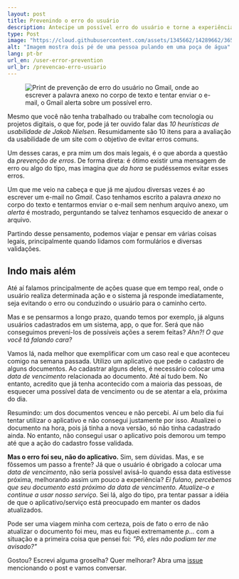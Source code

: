```yaml
---
layout: post
title: Prevenindo o erro do usuário
description: Antecipe um possível erro do usuário e torne a experiência mais agradável
type: Post
image: "https://cloud.githubusercontent.com/assets/1345662/14289662/365c31fe-fb32-11e5-9da0-20ff8216417e.jpg"
alt: "Imagem mostra dois pé de uma pessoa pulando em uma poça de água"
lang: pt-br
url_en: /user-error-prevention
url_br: /prevencao-erro-usuario
---
```


<figure class="thumb-right loading">
    <img src="https://cloud.githubusercontent.com/assets/1345662/14282421/9b6c48c2-fb14-11e5-8823-08ce793e60e1.png" alt="Print de prevenção de erro do usuário no Gmail, onde ao escrever a palavra anexo no corpo de texto e tentar enviar o e-mail, o Gmail alerta sobre um possível erro.">
</figure>

Mesmo que você não tenha trabalhado ou trabalhe com tecnologia ou projetos digitais, o que for, pode já ter ouvido falar das *10 heurísticas de usabilidade de Jakob Nielsen*. Resumidamente são 10 itens para a avaliação da usabilidade de um site com o objetivo de evitar erros comuns.

Um desses caras, e pra mim um dos mais legais, é o que aborda a questão da *prevenção de erros*. De forma direta: é ótimo existir uma mensagem de erro ou algo do tipo, mas imagina *que da hora* se pudéssemos evitar esses erros.

Um que me veio na cabeça e que já me ajudou diversas vezes é ao escrever um e-mail no *Gmail*. Caso tenhamos escrito a palavra *anexo* no corpo do texto e tentarmos enviar o e-mail sem nenhum arquivo anexo, um *alerta* é mostrado, perguntando se talvez tenhamos esquecido de anexar o arquivo.

Partindo desse pensamento, podemos viajar e pensar em várias coisas legais, principalmente quando lidamos com formulários e diversas validações.

## Indo mais além

Até aí falamos principalmente de ações quase que em tempo real, onde o usuário realiza determinada ação e o sistema já responde imediatamente, seja evitando o erro ou conduzindo o usuário para o caminho certo.

Mas e se pensarmos a longo prazo, quando temos por exemplo, já alguns usuários cadastrados em um sistema, app, o que for. Será que não conseguimos preveni-los de possíveis ações a serem feitas? *Ahn?! O que você tá falando cara?*

Vamos lá, nada melhor que exemplificar com um caso real e que aconteceu comigo na semana passada. Utilizo um aplicativo que pede o cadastro de alguns documentos. Ao cadastrar alguns deles, é necessário colocar uma *data de vencimento* relacionada ao documento. Até aí tudo bem. No entanto, acredito que já tenha acontecido com a maioria das pessoas, de esquecer uma possível data de vencimento ou de se atentar a ela, próxima do dia.

Resumindo: um dos documentos venceu e não percebi. Aí um belo dia fui tentar utilizar o aplicativo e não consegui justamente por isso. Atualizei o documento na hora, pois já tinha a nova versão, só não tinha cadastrado ainda. No entanto, não consegui usar o aplicativo pois demorou um tempo até que a ação do cadastro fosse validada.

**Mas o erro foi seu, não do aplicativo.** Sim, sem dúvidas. Mas, e se fôssemos um passo a frente? Já que o usuário é obrigado a colocar uma *data de vencimento*, não seria possível avisá-lo quando essa data estivesse próxima, melhorando assim um pouco a experiência? *Ei fulano, percebemos que seu documento está próximo da data de vencimento. Atualize-o e continue a usar nosso serviço.* Sei lá, algo do tipo, pra tentar passar a idéia de que o aplicativo/serviço está preocupado em manter os dados atualizados.

Pode ser uma viagem minha com certeza, pois de fato o erro de não atualizar o documento foi meu, mas eu fiquei extremamente *p...* com a situação e a primeira coisa que pensei foi: *"Pô, eles não podiam ter me avisado?"*

Gostou? Escrevi alguma groselha? Quer melhorar? Abra uma [issue](https://github.com/raphaelfabeni/raphaelfabeni.github.io/issues) mencionando o post e vamos conversar.